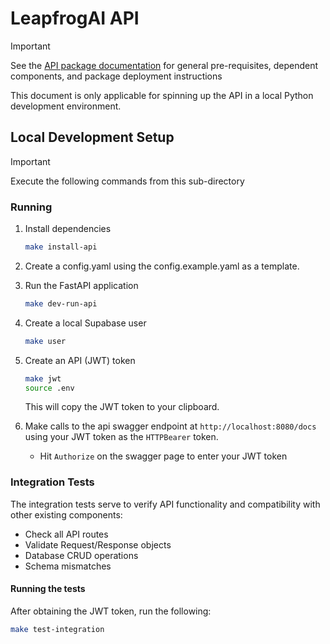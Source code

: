 # LeapfrogAI API

> [!IMPORTANT]
> See the [API package documentation](../../packages/api/README.md) for general pre-requisites, dependent components, and package deployment instructions

This document is only applicable for spinning up the API in a local Python development environment.

## Local Development Setup

> [!IMPORTANT]
> Execute the following commands from this sub-directory

### Running

1. Install dependencies

    ```bash
    make install-api
    ```

2. Create a config.yaml using the config.example.yaml as a template.

3. Run the FastAPI application

    ```bash
    make dev-run-api
    ```

4. Create a local Supabase user

    ```bash
    make user
    ```

5. Create an API (JWT) token

    ```bash
    make jwt
    source .env
    ```

    This will copy the JWT token to your clipboard.

6. Make calls to the api swagger endpoint at `http://localhost:8080/docs` using your JWT token as the `HTTPBearer` token.
   * Hit `Authorize` on the swagger page to enter your JWT token

### Integration Tests

The integration tests serve to verify API functionality and compatibility with other existing components:

* Check all API routes
* Validate Request/Response objects
* Database CRUD operations
* Schema mismatches

#### Running the tests

After obtaining the JWT token, run the following:

```bash
make test-integration
```
